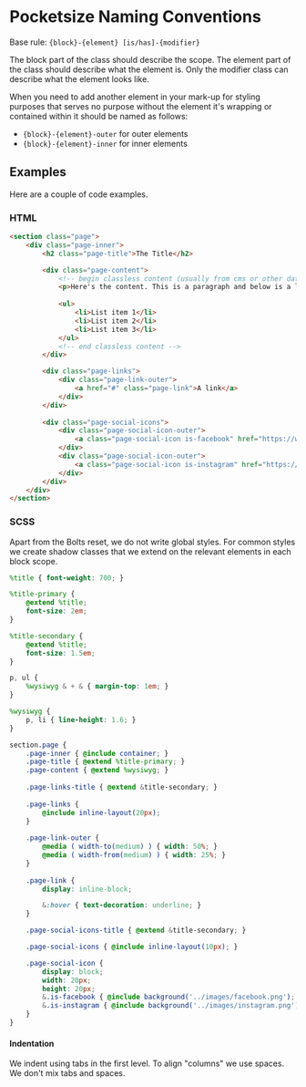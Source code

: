 # Pocketsize Naming Conventions

Base rule: `{block}-{element} [is/has]-{modifier}`

The block part of the class should describe the scope.
The element part of the class should describe what the element is.
Only the modifier class can describe what the element looks like.

When you need to add another element in your mark-up for styling purposes that serves no purpose without the element it's wrapping or contained within it should be named as follows:
* `{block}-{element}-outer` for outer elements
* `{block}-{element}-inner` for inner elements

## Examples

Here are a couple of code examples.

### HTML

```html
<section class="page">
	<div class="page-inner">
		<h2 class="page-title">The Title</h2>

		<div class="page-content">
			<!-- begin classless content (usually from cms or other data source) -->
			<p>Here's the content. This is a paragraph and below is a list.</p>
	
			<ul>
				<li>List item 1</li>
				<li>List item 2</li>
				<li>List item 3</li>
			</ul>
			<!-- end classless content -->
		</div>

		<div class="page-links">
			<div class="page-link-outer">
				<a href="#" class="page-link">A link</a>
			</div>
		</div>
		
		<div class="page-social-icons">
			<div class="page-social-icon-outer">
				<a class="page-social-icon is-facebook" href="https://www.facebook.com"></a>
			</div>
			<div class="page-social-icon-outer">
				<a class="page-social-icon is-instagram" href="https://www.instagram.com"></a>
			</div>
		</div>
	</div>
</section>
```

### SCSS

Apart from the Bolts reset, we do not write global styles. For common styles we create shadow classes that we extend on the relevant elements in each block scope.

```scss
%title { font-weight: 700; }

%title-primary {
	@extend %title;
	font-size: 2em;
}

%title-secondary {
	@extend %title;
	font-size: 1.5em;
}

p, ul {
	%wysiwyg & + & { margin-top: 1em; }
}

%wysiwyg {
	p, li { line-height: 1.6; }
}

section.page {
	.page-inner { @include container; }
	.page-title { @extend %title-primary; }
	.page-content { @extend %wysiwyg; }
	
	.page-links-title { @extend &title-secondary; }
	
	.page-links {
		@include inline-layout(20px);
	}
	
	.page-link-outer {
		@media ( width-to(medium) ) { width: 50%; }
		@media ( width-from(medium) ) { width: 25%; }
	}
	
	.page-link {
		display: inline-block;

		&:hover { text-decoration: underline; }
	}

	.page-social-icons-title { @extend &title-secondary; }

	.page-social-icons { @include inline-layout(10px); }

	.page-social-icon {
		display: block;
		width: 20px;
		height: 20px;
		&.is-facebook { @include background('../images/facebook.png'); }
		&.is-instagram { @include background('../images/instagram.png'); }
	}
}
```

#### Indentation

We indent using tabs in the first level. To align "columns" we use spaces. We don't mix tabs and spaces.
